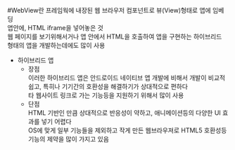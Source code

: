 #WebView란
프레임웍에 내장된 웹 브라우저 컴포넌트로 뷰(View)형태로 앱에 임베딩  
앱안에, HTML iframe을 넣어놓은 것  
웹 페이지를 보기위해서거나 앱 안에서 HTML을 호출하여 앱을 구현하는 하이브리드 형태의 앱을 개발하는데에도 많이 사용  

- 하이브리드 앱
    - 장점  
      이러한 하이브리드 앱은 안드로이드 네이티브 앱 개발에 비해서 개발이 비교적 쉽고, 특히나 기기간의 호환성을 해결하기가 상대적으로 편하다  
      타 웹사이트 링크로 가는 기능등을 지원하기 위해서 많이 사용
     - 단점  
       HTML 기반인 만큼 상대적으로 반응성이 약하고, 애니메이션등의 다양한 UI 효과를 넣기 어렵다  
       OS에 맞게 일부 기능들을 제외하고 작게 만든 웹브라우져로 HTML5 호환성등 기능의 제약을 많이 가지고 있음  
